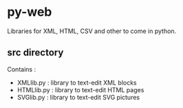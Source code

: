 # py-web
Libraries for XML, HTML, CSV and other to come in python.

## src directory
Contains :
* XMLlib.py : library to text-edit XML blocks
* HTMLlib.py : library to text-edit HTML pages
* SVGlib.py : library to text-edit SVG pictures
